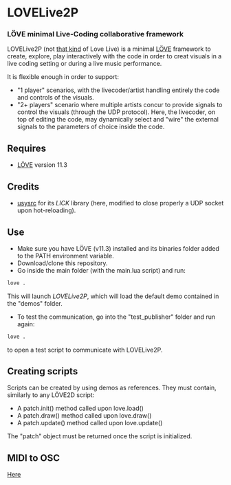 # LOVELive2P
### LÖVE minimal Live-Coding collaborative framework 


LOVELive2P (not [that kind](https://en.wikipedia.org/wiki/Love_Live!) of Love Live) is a minimal [LÖVE](https://love2d.org/) framework to create, explore, play interactively with the code in order to creat visuals in a live coding setting or during a live music performance.

It is flexible enough in order to support:
- "1 player" scenarios, with the livecoder/artist handling entirely the code and controls of the visuals.
- "2+ players" scenario where multiple artists concur to provide signals to control the visuals (through the UDP protocol). 
Here, the livecoder, on top of editing the code, may dynamically select and "wire" the external signals to the parameters of choice inside the code.


## Requires
- [LÖVE](https://love2d.org/) version 11.3


## Credits
- [usysrc](https://github.com/usysrc) for its *LICK* library (here, modified to close properly a UDP socket upon hot-reloading).


## Use

- Make sure you have LÖVE (v11.3) installed and its binaries folder added to the PATH environment variable.
- Download/clone this repository.
- Go inside the main folder (with the main.lua script) and run:
```sh
love .
```
This will launch *LOVELive2P*, which will load the default demo contained in the "demos" folder.

- To test the communication, go into the "test_publisher" folder and run again:
```sh
love .
```
to open a test script to communicate with LOVELive2P.

## Creating scripts
Scripts can be created by using demos as references.
They must contain, similarly to any LÖVE2D script:
- A patch.init() method called upon love.load()
- A patch.draw() method called upon love.draw()
- A patch.update() method called upon love.update()

The "patch" object must be returned once the script is initialized.


## MIDI to OSC
[Here](https://github.com/Merutochan/MIDI2OSC) 